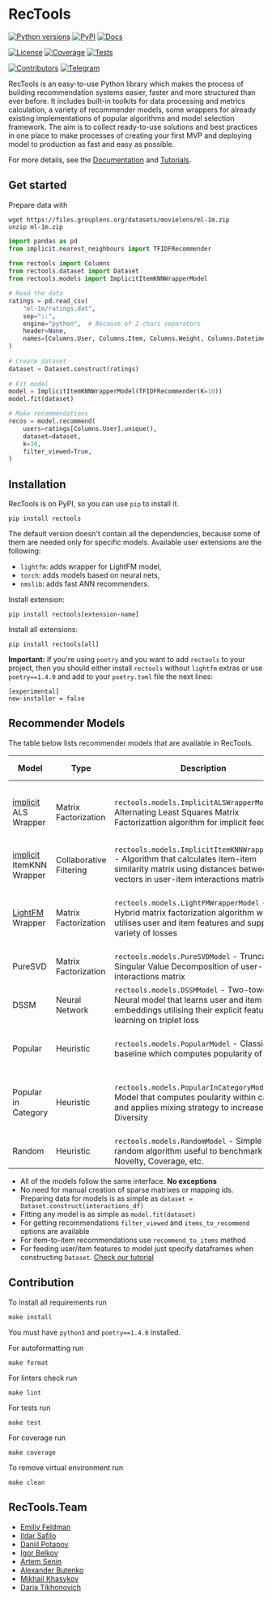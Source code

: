 # RecTools

[![Python versions](https://img.shields.io/pypi/pyversions/rectools.svg)](https://pypi.org/project/rectools)
[![PyPI](https://img.shields.io/pypi/v/rectools.svg)](https://pypi.org/project/rectools)
[![Docs](https://img.shields.io/github/actions/workflow/status/MobileTeleSystems/RecTools/publish.yml?label=docs)](https://rectools.readthedocs.io)

[![License](https://img.shields.io/github/license/MobileTeleSystems/RecTools.svg)](https://github.com/MobileTeleSystems/RecTools/blob/main/LICENSE)
[![Coverage](https://img.shields.io/codecov/c/github/MobileTeleSystems/RecTools.svg)](https://app.codecov.io/gh/MobileTeleSystems/RecTools)
[![Tests](https://img.shields.io/github/actions/workflow/status/MobileTeleSystems/RecTools/test.yml?branch=main&label=tests)](https://github.com/MobileTeleSystems/RecTools/actions/workflows/test.yml?query=branch%3Amain++)

[![Contributors](https://img.shields.io/github/contributors/MobileTeleSystems/RecTools.svg)](https://github.com/MobileTeleSystems/RecTools/graphs/contributors)
[![Telegram](https://img.shields.io/badge/channel-telegram-blue)](https://t.me/RecTools_Support)

RecTools is an easy-to-use Python library which makes the process of building recommendation systems easier, 
faster and more structured than ever before.
It includes built-in toolkits for data processing and metrics calculation, 
a variety of recommender models, some wrappers for already existing implementations of popular algorithms 
and model selection framework.
The aim is to collect ready-to-use solutions and best practices in one place to make processes 
of creating your first MVP and deploying model to production as fast and easy as possible.

For more details, see the [Documentation](https://rectools.readthedocs.io/) 
and [Tutorials](https://github.com/MobileTeleSystems/RecTools/tree/main/examples).

## Get started

Prepare data with

```shell
wget https://files.grouplens.org/datasets/movielens/ml-1m.zip
unzip ml-1m.zip
```

```python
import pandas as pd
from implicit.nearest_neighbours import TFIDFRecommender
    
from rectools import Columns
from rectools.dataset import Dataset
from rectools.models import ImplicitItemKNNWrapperModel

# Read the data
ratings = pd.read_csv(
    "ml-1m/ratings.dat", 
    sep="::",
    engine="python",  # Because of 2-chars separators
    header=None,
    names=[Columns.User, Columns.Item, Columns.Weight, Columns.Datetime],
)
    
# Create dataset
dataset = Dataset.construct(ratings)
    
# Fit model
model = ImplicitItemKNNWrapperModel(TFIDFRecommender(K=10))
model.fit(dataset)

# Make recommendations
recos = model.recommend(
    users=ratings[Columns.User].unique(),
    dataset=dataset,
    k=10,
    filter_viewed=True,
)
```

## Installation

RecTools is on PyPI, so you can use `pip` to install it.
```
pip install rectools
```
The default version doesn't contain all the dependencies, because some of them are needed only for specific models. Available user extensions are the following:

- `lightfm`: adds wrapper for LightFM model,
- `torch`: adds models based on neural nets,
- `nmslib`: adds fast ANN recommenders.

Install extension:
```
pip install rectools[extension-name]
```

Install all extensions:
```
pip install rectools[all]
```

**Important:** If you're using `poetry` and you want to add `rectools` to your project, then you should either install `rectools` without `lightfm` extras or use `poetry==1.4.0` and add to your `poetry.toml` file the next lines:
```
[experimental]
new-installer = false
```

## Recommender Models
The table below lists recommender models that are available in RecTools. 

| Model | Type | Description | Extra features |
|----|----|------------|-----|
| [implicit](https://github.com/benfred/implicit) ALS Wrapper | Matrix Factorization | `rectools.models.ImplicitALSWrapperModel` - Alternating Least Squares Matrix Factorizattion algorithm for implicit feedback | Support for user/item features! [Check our boost to metrics](examples/5_benchmark_iALS_with_features.ipynb) |
| [implicit](https://github.com/benfred/implicit) ItemKNN Wrapper | Collaborative Filtering | `rectools.models.ImplicitItemKNNWrapperModel` - Algorithm that calculates item-item similarity matrix using distances between item vectors in user-item interactions matrix | - |
| [LightFM](https://github.com/lyst/lightfm) Wrapper | Matrix Factorization | `rectools.models.LightFMWrapperModel` - Hybrid matrix factorization algorithm which utilises user and item features and supports a variety of losses | 10-25 times faster inference! [Check our boost to inference](examples/6_benchmark_lightfm_inference.ipynb)|
| PureSVD | Matrix Factorization | `rectools.models.PureSVDModel` - Truncated Singular Value Decomposition of user-item interactions matrix | - |
| DSSM | Neural Network | `rectools.models.DSSMModel` - Two-tower Neural model that learns user and item embeddings utilising their explicit features and learning on triplet loss | - |
| Popular | Heuristic | `rectools.models.PopularModel` - Classic baseline which computes popularity of items | Hyperparams (time window, pop computation) |
| Popular in Category | Heuristic |  `rectools.models.PopularInCategoryModel` - Model that computes poularity within category and applies mixing strategy to increase Diversity | Hyperparams (time window, pop computation, mixing/ratio strategy) |
| Random |  Heuristic | `rectools.models.RandomModel` - Simple random algorithm useful to benchmark Novelty, Coverage, etc.  | - |

- All of the models follow the same interface. **No exceptions**
- No need for manual creation of sparse matrixes or mapping ids. Preparing data for models is as simple as `dataset = Dataset.construct(interactions_df)`
- Fitting any model is as simple as `model.fit(dataset)`
- For getting recommendations `filter_viewed` and `items_to_recommend` options are available
- For item-to-item recommendations use `recommend_to_items` method
- For feeding user/item features to model just specify dataframes when constructing `Dataset`. [Check our tutorial](examples/4_dataset_with_features.ipynb)


## Contribution

To install all requirements run
```
make install
```
You must have `python3` and `poetry==1.4.0` installed.

For autoformatting run 
```
make format
```

For linters check run 
```
make lint
```

For tests run 
```
make test
```

For coverage run 
```
make coverage
```

To remove virtual environment run
```
make clean
```

## RecTools.Team

- [Emiliy Feldman](https://github.com/feldlime)
- [Ildar Safilo](https://github.com/irsafilo)
- [Daniil Potapov](https://github.com/sharthZ23) 
- [Igor Belkov](https://github.com/OzmundSedler)
- [Artem Senin](https://github.com/artemseninhse)
- [Alexander Butenko](https://github.com/iomallach)
- [Mikhail Khasykov](https://github.com/mkhasykov)
- [Daria Tikhonovich](https://github.com/blondered)
